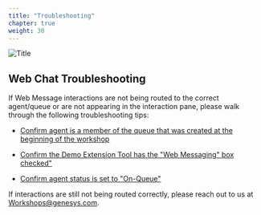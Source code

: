 ```yaml
---
title: "Troubleshooting"
chapter: true
weight: 30
---
```

![Title](/images/WebMessage3-768x300.jpg)

## Web Chat Troubleshooting 

If Web Message interactions are not being routed to the correct agent/queue or are not appearing in the interaction pane, please walk through the following troubleshooting tips:

* [Confirm agent is a member of the queue that was created at the beginning of the workshop](https://workshop.genesys.com/workshops/gride-demo/040-inbound-voice/10_first.html)

* [Confirm the Demo Extension Tool has the "Web Messaging" box checked"](https://workshop.genesys.com/workshops/gride-demo/050-web-chat/10_first.html)

* [Confirm agent status is set to "On-Queue"](https://workshop.genesys.com/workshops/gride-demo/050-web-chat/20_second.html)

 If interactions are still not being routed correctly, please reach out to us at Workshops@genesys.com.
